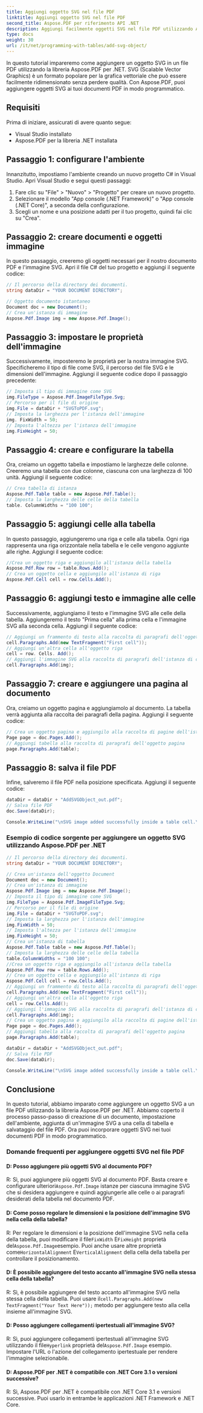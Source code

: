 ```yaml
---
title: Aggiungi oggetto SVG nel file PDF
linktitle: Aggiungi oggetto SVG nel file PDF
second_title: Aspose.PDF per riferimento API .NET
description: Aggiungi facilmente oggetti SVG nel file PDF utilizzando Aspose.PDF per .NET.
type: docs
weight: 30
url: /it/net/programming-with-tables/add-svg-object/
---
```

In questo tutorial impareremo come aggiungere un oggetto SVG in un file PDF utilizzando la libreria Aspose.PDF per .NET. SVG (Scalable Vector Graphics) è un formato popolare per la grafica vettoriale che può essere facilmente ridimensionato senza perdere qualità. Con Aspose.PDF, puoi aggiungere oggetti SVG ai tuoi documenti PDF in modo programmatico.

## Requisiti

Prima di iniziare, assicurati di avere quanto segue:

- Visual Studio installato
- Aspose.PDF per la libreria .NET installata

## Passaggio 1: configurare l'ambiente

Innanzitutto, impostiamo l'ambiente creando un nuovo progetto C# in Visual Studio. Apri Visual Studio e segui questi passaggi:

1. Fare clic su "File" > "Nuovo" > "Progetto" per creare un nuovo progetto.
2. Selezionare il modello "App console (.NET Framework)" o "App console (.NET Core)", a seconda della configurazione.
3. Scegli un nome e una posizione adatti per il tuo progetto, quindi fai clic su "Crea".

## Passaggio 2: creare documenti e oggetti immagine

In questo passaggio, creeremo gli oggetti necessari per il nostro documento PDF e l'immagine SVG. Apri il file C# del tuo progetto e aggiungi il seguente codice:

```csharp
// Il percorso della directory dei documenti.
string dataDir = "YOUR DOCUMENT DIRECTORY";

// Oggetto documento istantaneo
Document doc = new Document();
// Crea un'istanza di immagine
Aspose.Pdf.Image img = new Aspose.Pdf.Image();
```

## Passaggio 3: impostare le proprietà dell'immagine

Successivamente, imposteremo le proprietà per la nostra immagine SVG. Specificheremo il tipo di file come SVG, il percorso del file SVG e le dimensioni dell'immagine. Aggiungi il seguente codice dopo il passaggio precedente:

```csharp
// Imposta il tipo di immagine come SVG
img.FileType = Aspose.Pdf.ImageFileType.Svg;
// Percorso per il file di origine
img.File = dataDir + "SVGToPDF.svg";
// Imposta la larghezza per l'istanza dell'immagine
img. FixWidth = 50;
// Imposta l'altezza per l'istanza dell'immagine
img.FixHeight = 50;
```

## Passaggio 4: creare e configurare la tabella

Ora, creiamo un oggetto tabella e impostiamo le larghezze delle colonne. Creeremo una tabella con due colonne, ciascuna con una larghezza di 100 unità. Aggiungi il seguente codice:

```csharp
// Crea tabella di istanza
Aspose.Pdf.Table table = new Aspose.Pdf.Table();
// Imposta la larghezza delle celle della tabella
table. ColumnWidths = "100 100";
```

## Passaggio 5: aggiungi celle alla tabella

In questo passaggio, aggiungeremo una riga e celle alla tabella. Ogni riga rappresenta una riga orizzontale nella tabella e le celle vengono aggiunte alle righe. Aggiungi il seguente codice:

```csharp
//Crea un oggetto riga e aggiungilo all'istanza della tabella
Aspose.Pdf.Row row = table.Rows.Add();
// Crea un oggetto cella e aggiungilo all'istanza di riga
Aspose.Pdf.Cell cell = row.Cells.Add();
```

## Passaggio 6: aggiungi testo e immagine alle celle

Successivamente, aggiungiamo il testo e l'immagine SVG alle celle della tabella. Aggiungeremo il testo "Prima cella" alla prima cella e l'immagine SVG alla seconda cella. Aggiungi il seguente codice:

```csharp
// Aggiungi un frammento di testo alla raccolta di paragrafi dell'oggetto cella
cell.Paragraphs.Add(new TextFragment("First cell"));
// Aggiungi un'altra cella all'oggetto riga
cell = row. Cells. Add();
// Aggiungi l'immagine SVG alla raccolta di paragrafi dell'istanza di cella aggiunta di recente
cell.Paragraphs.Add(img);
```

## Passaggio 7: creare e aggiungere una pagina al documento

Ora, creiamo un oggetto pagina e aggiungiamolo al documento. La tabella verrà aggiunta alla raccolta dei paragrafi della pagina. Aggiungi il seguente codice:

```csharp
// Crea un oggetto pagina e aggiungilo alla raccolta di pagine dell'istanza del documento
Page page = doc.Pages.Add();
// Aggiungi tabella alla raccolta di paragrafi dell'oggetto pagina
page.Paragraphs.Add(table);
```

## Passaggio 8: salva il file PDF

Infine, salveremo il file PDF nella posizione specificata. Aggiungi il seguente codice:

```csharp
dataDir = dataDir + "AddSVGObject_out.pdf";
// Salva file PDF
doc.Save(dataDir);

Console.WriteLine("\nSVG image added successfully inside a table cell.\nFile saved at " + dataDir);
```

### Esempio di codice sorgente per aggiungere un oggetto SVG utilizzando Aspose.PDF per .NET

```csharp
// Il percorso della directory dei documenti.
string dataDir = "YOUR DOCUMENT DIRECTORY";

// Crea un'istanza dell'oggetto Document
Document doc = new Document();
// Crea un'istanza di immagine
Aspose.Pdf.Image img = new Aspose.Pdf.Image();
// Imposta il tipo di immagine come SVG
img.FileType = Aspose.Pdf.ImageFileType.Svg;
// Percorso per il file di origine
img.File = dataDir + "SVGToPDF.svg";
// Imposta la larghezza per l'istanza dell'immagine
img.FixWidth = 50;
// Imposta l'altezza per l'istanza dell'immagine
img.FixHeight = 50;
// Crea un'istanza di tabella
Aspose.Pdf.Table table = new Aspose.Pdf.Table();
// Imposta la larghezza delle celle della tabella
table.ColumnWidths = "100 100";
//Crea un oggetto riga e aggiungilo all'istanza della tabella
Aspose.Pdf.Row row = table.Rows.Add();
// Crea un oggetto cella e aggiungilo all'istanza di riga
Aspose.Pdf.Cell cell = row.Cells.Add();
// Aggiungi un frammento di testo alla raccolta di paragrafi dell'oggetto cella
cell.Paragraphs.Add(new TextFragment("First cell"));
// Aggiungi un'altra cella all'oggetto riga
cell = row.Cells.Add();
// Aggiungi l'immagine SVG alla raccolta di paragrafi dell'istanza di cella aggiunta di recente
cell.Paragraphs.Add(img);
// Crea un oggetto pagina e aggiungilo alla raccolta di pagine dell'istanza del documento
Page page = doc.Pages.Add();
// Aggiungi tabella alla raccolta di paragrafi dell'oggetto pagina
page.Paragraphs.Add(table);

dataDir = dataDir + "AddSVGObject_out.pdf";
// Salva file PDF
doc.Save(dataDir);

Console.WriteLine("\nSVG image added successfully inside a table cell.\nFile saved at " + dataDir);            
```

## Conclusione

In questo tutorial, abbiamo imparato come aggiungere un oggetto SVG a un file PDF utilizzando la libreria Aspose.PDF per .NET. Abbiamo coperto il processo passo-passo di creazione di un documento, impostazione dell'ambiente, aggiunta di un'immagine SVG a una cella di tabella e salvataggio del file PDF. Ora puoi incorporare oggetti SVG nei tuoi documenti PDF in modo programmatico.

### Domande frequenti per aggiungere oggetti SVG nel file PDF

#### D: Posso aggiungere più oggetti SVG al documento PDF?

 R: Sì, puoi aggiungere più oggetti SVG al documento PDF. Basta creare e configurare ulteriori`Aspose.Pdf.Image` istanze per ciascuna immagine SVG che si desidera aggiungere e quindi aggiungerle alle celle o ai paragrafi desiderati della tabella nel documento PDF.

#### D: Come posso regolare le dimensioni e la posizione dell'immagine SVG nella cella della tabella?

 R: Per regolare le dimensioni e la posizione dell'immagine SVG nella cella della tabella, puoi modificare il file`FixWidth` E`FixHeight` proprietà del`Aspose.Pdf.Image`esempio. Puoi anche usare altre proprietà come`HorizontalAlignment` E`VerticalAlignment` della cella della tabella per controllare il posizionamento.

#### D: È possibile aggiungere del testo accanto all'immagine SVG nella stessa cella della tabella?

 R: Sì, è possibile aggiungere del testo accanto all'immagine SVG nella stessa cella della tabella. Puoi usare il`cell.Paragraphs.Add(new TextFragment("Your Text Here"));` metodo per aggiungere testo alla cella insieme all'immagine SVG.

#### D: Posso aggiungere collegamenti ipertestuali all'immagine SVG?

 R: Sì, puoi aggiungere collegamenti ipertestuali all'immagine SVG utilizzando il file`Hyperlink` proprietà del`Aspose.Pdf.Image` esempio. Impostare l'URL o l'azione del collegamento ipertestuale per rendere l'immagine selezionabile.

#### D: Aspose.PDF per .NET è compatibile con .NET Core 3.1 o versioni successive?

R: Sì, Aspose.PDF per .NET è compatibile con .NET Core 3.1 e versioni successive. Puoi usarlo in entrambe le applicazioni .NET Framework e .NET Core.